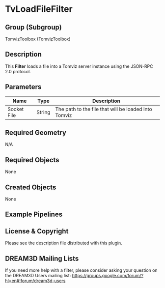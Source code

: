 TvLoadFileFilter 
=============

## Group (Subgroup) ##

TomvizToolbox (TomvizToolbox)

## Description ##

This **Filter** loads a file into a Tomviz server instance using the JSON-RPC 2.0 protocol.

## Parameters ##

| Name | Type | Description |
|------|------|------|
| Socket File | String | The path to the file that will be loaded into Tomviz |

## Required Geometry ##

N/A

## Required Objects ##

None

## Created Objects ##

None

## Example Pipelines ##



## License & Copyright ##

Please see the description file distributed with this plugin.

## DREAM3D Mailing Lists ##

If you need more help with a filter, please consider asking your question on the DREAM3D Users mailing list:
https://groups.google.com/forum/?hl=en#!forum/dream3d-users
